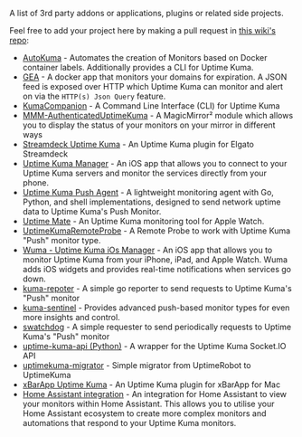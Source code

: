 A list of 3rd party addons or applications, plugins or related side projects.

Feel free to add your project here by making a pull request in [this wiki's repo](https://github.com/louislam/uptime-kuma-wiki):

- [AutoKuma](https://github.com/BigBoot/AutoKuma) - Automates the creation of Monitors based on Docker container labels. Additionally provides a CLI for Uptime Kuma.
- [GEA](https://github.com/mrjones-plip/GEA) - A docker app that monitors your domains for expiration.  A JSON feed is exposed over HTTP which Uptime Kuma can monitor and alert on via the `HTTP(s) Json Query` feature. 
- [KumaCompanion](https://github.com/Zerka30/KumaCompanion) - A Command Line Interface (CLI) for Uptime Kuma
- [MMM-AuthenticatedUptimeKuma](https://github.com/totoluto/MMM-AuthenticatedUptimeKuma) - A MagicMirror² module which allows you to display the status of your monitors on your mirror in different ways
- [Streamdeck Uptime Kuma](https://github.com/MarlBurroW/Streamdeck-Uptime-Kuma) - An Uptime Kuma plugin for Elgato Streamdeck
- [Uptime Kuma Manager](https://apps.apple.com/us/app/uptime-kuma-manager/id6446004887) - An iOS app that allows you to connect to your Uptime Kuma servers and monitor the services directly from your phone.
- [Uptime Kuma Push Agent](https://github.com/manprinsen/uptime-kuma-agent) - A lightweight monitoring agent with Go, Python, and shell implementations, designed to send network uptime data to Uptime Kuma's Push Monitor.
- [Uptime Mate](https://github.com/schech1/uptime-buddy) - An Uptime Kuma monitoring tool for Apple Watch.
- [UptimeKumaRemoteProbe](https://github.com/zimbres/UptimeKumaRemoteProbe) - A Remote Probe to work with Uptime Kuma "Push" monitor type.
- [Wuma - Uptime Kuma iOs Manager](https://apps.apple.com/app/wuma-uptime-kuma-manager/id1662404144) - An iOS app that allows you to monitor Uptime Kuma from your iPhone, iPad, and Apple Watch. Wuma adds iOS widgets and provides real-time notifications when services go down.
- [kuma-repoter](https://github.com/ghinknet/kuma-repoter) - A simple go reporter to send requests to Uptime Kuma's "Push" monitor
- [kuma-sentinel](https://github.com/Coronon/kuma-sentinel) - Provides advanced push-based monitor types for even more insights and control.
- [swatchdog](https://github.com/imsingee/swatchdog) - A simple requester to send periodically requests to Uptime Kuma's "Push" monitor
- [uptime-kuma-api (Python)](https://github.com/lucasheld/uptime-kuma-api) - A wrapper for the Uptime Kuma Socket.IO API
- [uptimekuma-migrator](https://github.com/Peppershade/uptimekuma-migrator) - Simple migrator from UptimeRobot to UptimeKuma
- [xBarApp Uptime Kuma](https://github.com/mariogarridopt/xBar-Uptime-Kuma) - An Uptime Kuma plugin for xBarApp for Mac
- [Home Assistant integration](https://www.home-assistant.io/integrations/uptime_kuma) - An integration for Home Assistant to view your monitors within Home Assistant. This allows you to utilise your Home Assistant ecosystem to create more complex monitors and automations that respond to your Uptime Kuma monitors.
